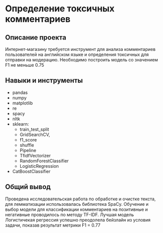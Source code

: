 # Определение токсичных комментариев

## Описание проекта

Интернет-магазину требуется инструмент для анализа комментариев пользователей на английском языке и определения токсичных для отправки на модерацию. Необходимо построить модель со значением F1 не меньше 0.75

## Навыки и инструменты

- pandas 
- numpy
- matplotlib
- re
- spacy
- nltk
- sklearn:
  - train_test_split
  - GridSearchCV,
  - f1_score
  - shuffle
  - Pipeline
  - TfidfVectorizer
  - RandomForestClassifier
  - LogisticRegression
- CatBoostClassifier 

## Общий вывод

Проведена исследовательская работа по обработке и очистке текста, для лемматизации использовалась библиотека SpaCy. Обучение и выбор модели для классификации комментариев на позитивные и негативные проводилось по методу TF-IDF. Лучшая модель Логистичекая регрессия успешно преодолела бейзлайн из условия задачи, показав результат метрики F1 = 0.77
